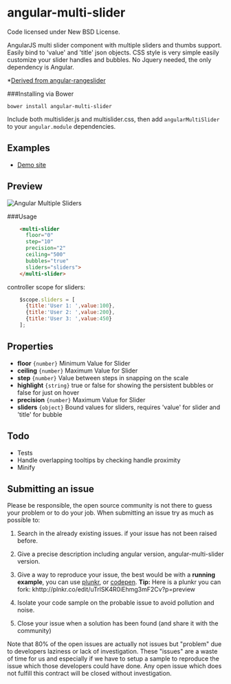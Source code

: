 angular-multi-slider
===================

Code licensed under New BSD License.

AngularJS multi slider component with multiple sliders and thumbs support. Easily bind to 'value' and 'title' json objects. 
CSS style is very simple easily customize your slider handles and bubbles. No Jquery needed, the only dependency is Angular.

*[Derived from angular-rangeslider](https://github.com/supertorio/angular-rangeslider-directive) 

###Installing via Bower
```
bower install angular-multi-slider
```
Include both multislider.js and multislider.css, then add `angularMultiSlider` to your `angular.module` dependencies.

## Examples

* [Demo site](http://keithfimreite.com/angular-multi-slider-directive.aspx)

## Preview

![Angular Multiple Sliders](http://keithfimreite.com/BlogFiles/keithfimreite/angular/multislider/angular-multiple-sliders.png)


###Usage
```html
    <multi-slider
      floor="0"
      step="10"
      precision="2"
      ceiling="500"
      bubbles="true"
      sliders="sliders">
    </multi-slider>
```
controller scope for sliders:
```js
    $scope.sliders = [
      {title:'User 1: ',value:100},
      {title:'User 2: ',value:200},
      {title:'User 3: ',value:450}
    ];
```
## Properties

* __floor__ `{number}` Minimum Value for Slider
* __ceiling__ `{number}` Maximum Value for Slider
* __step__ `{number}` Value between steps in snapping on the scale
* __highlight__ `{string}` true or false for showing the persistent bubbles or false for just on hover
* __precision__ `{number}` Maximum Value for Slider
* __sliders__ `{object}` Bound values for sliders, requires 'value' for slider and 'title' for bubble

## Todo

* Tests
* Handle overlapping tooltips by checking handle proximity
* Minify

## Submitting an issue

Please be responsible, the open source community is not there to guess your problem or to do your job. When submitting an issue try as much as possible to:

1. Search in the already existing issues. if your issue has not been raised before.

2. Give a precise description including angular version, angular-multi-slider version.

3. Give a way to reproduce your issue, the best would be with a <strong>running example</strong>, you can use [plunkr](http://plnkr.co/), or [codepen](http://codepen.io/). 
**Tip:** Here is a plunkr you can fork: khttp://plnkr.co/edit/uTrlSK4R0iEhmg3mF2Cv?p=preview

4. Isolate your code sample on the probable issue to avoid pollution and noise.

5. Close your issue when a solution has been found (and share it with the community)

Note that 80% of the open issues are actually not issues but "problem" due to developers laziness or lack of investigation. These "issues" are a waste of time for us and especially if we have to setup a sample to reproduce the issue which those developers could have done. Any open issue which does not fulfill this contract will be closed without investigation.
